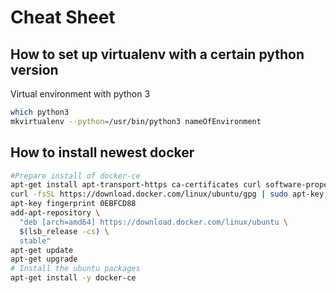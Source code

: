 # Cheat Sheet

## How to set up virtualenv with a certain python version

Virtual environment with python 3
```sh
which python3
mkvirtualenv --python=/usr/bin/python3 nameOfEnvironment
```

## How to install newest docker
```sh
#Prepare install of docker-ce
apt-get install apt-transport-https ca-certificates curl software-properties-common
curl -fsSL https://download.docker.com/linux/ubuntu/gpg | sudo apt-key add -
apt-key fingerprint 0EBFCD88
add-apt-repository \
  "deb [arch=amd64] https://download.docker.com/linux/ubuntu \
  $(lsb_release -cs) \
  stable"
apt-get update
apt-get upgrade
# Install the ubuntu packages
apt-get install -y docker-ce
```

